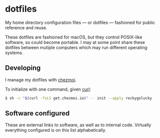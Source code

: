 # dotfiles
My home directory configuration files — or dotfiles — fashioned for public reference and reuse.

These dotfiles are fashioned for macOS, but they control POSIX-like software, so could become portable. I may at some point share these dotfiles between mutiple computers which may run different operating systems.

## Developing
I manage my dotfiles with [chezmoi](https://www.chezmoi.io/).

To initialize with one command, given [curl](https://curl.se/):
```sh
$ sh -c "$(curl -fsLS get.chezmoi.io)" -- init --apply rockygolucky
```

## Software configured
These are external links to software, as well as to internal code. Virtually everything configured is on this list alphabetically.
